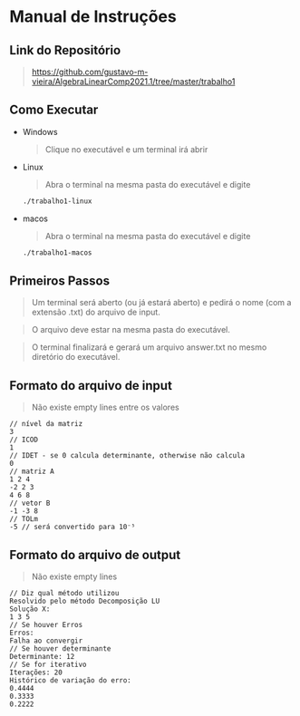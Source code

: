 # Manual de Instruções

## Link do Repositório

> <https://github.com/gustavo-m-vieira/AlgebraLinearComp2021.1/tree/master/trabalho1>

## Como Executar

+ Windows

  > Clique no executável e um terminal irá abrir

+ Linux

  > Abra o terminal na mesma pasta do executável e digite

  ```bash
  ./trabalho1-linux
  ```

+ macos

  > Abra o terminal na mesma pasta do executável e digite

  ```bash
  ./trabalho1-macos
  ```

## Primeiros Passos

> Um terminal será aberto (ou já estará aberto) e pedirá o nome (com a extensão .txt) do arquivo de input.

> O arquivo deve estar na mesma pasta do executável.

> O terminal finalizará e gerará um arquivo answer.txt no mesmo diretório do executável.

## Formato do arquivo de input

> Não existe empty lines entre os valores

```jsonc
// nível da matriz
3
// ICOD
1
// IDET - se 0 calcula determinante, otherwise não calcula
0
// matriz A
1 2 4
-2 2 3
4 6 8
// vetor B
-1 -3 8
// TOLm
-5 // será convertido para 10⁻⁵
```

## Formato do arquivo de output

> Não existe empty lines

```jsonc
// Diz qual método utilizou
Resolvido pelo método Decomposição LU
Solução X:
1 3 5
// Se houver Erros
Erros:
Falha ao convergir
// Se houver determinante
Determinante: 12
// Se for iterativo
Iterações: 20
Histórico de variação do erro:
0.4444
0.3333
0.2222
```

